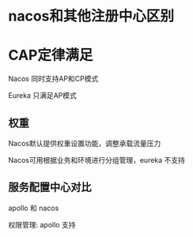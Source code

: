 

#  nacos和其他注册中心区别

# CAP定律满足

Nacos 同时支持AP和CP模式

Eureka 只满足AP模式

## 权重
Nacos默认提供权重设置功能，调整承载流量压力

Nacos可用根据业务和环境进行分组管理，eureka 不支持	


## 服务配置中心对比

apollo 和 nacos

权限管理: apollo 支持


